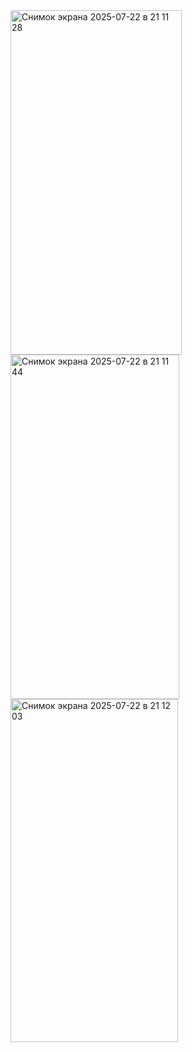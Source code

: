 <img width="274" height="551" alt="Снимок экрана 2025-07-22 в 21 11 28" src="https://github.com/user-attachments/assets/05747a5f-8c8c-45d0-b1c1-7896cd1fe57a" />
<img width="270" height="551" alt="Снимок экрана 2025-07-22 в 21 11 44" src="https://github.com/user-attachments/assets/b568657d-2d09-417a-9573-34346deb102e" />
<img width="268" height="549" alt="Снимок экрана 2025-07-22 в 21 12 03" src="https://github.com/user-attachments/assets/1e53bfb6-9b7d-46b4-ae23-9c6763b7eb4e" />
